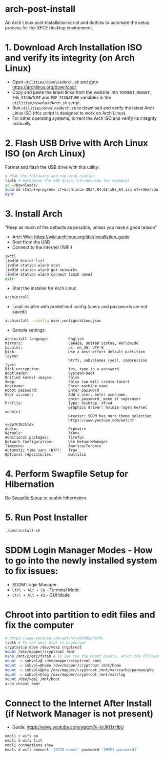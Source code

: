 # arch-post-install

An Arch Linux post-installation script and dotfiles to automate the setup process for the XFCE desktop environment.

# 1. Download Arch Installation ISO and verify its integrity (on Arch Linux)

- Open `utilities/downloadArch.sh` and goto https://archlinux.org/download/.
- Copy and paste the latest links from the website into `TORRENT_MAGNET`, `SHA_SIGNATURE` and `PGP_SIGNATURE` variables in the `utilities/downloadArch.sh` script.
- Run `utilities/downloadArch.sh` to download and verify the latest Arch Linux ISO (this script is designed to work on Arch Linux).
- For other operating systems, torrent the Arch ISO and verify its integrity manually.

# 2. Flash USB Drive with Arch Linux ISO (on Arch Linux)

Format and flash the USB drive with this utility:

```bash
# READ the following and run with caution
lsblk # Determine the USB drive (of=/dev/sda for example)
cd ~/Downloads/
sudo dd status=progress if=archlinux-2024.04.01-x86_64.iso of=/dev/sda bs=4M
sync
```

# 3. Install Arch

"Keep as much of the defaults as possible, unless you have a good reason"

- Arch Wiki: https://wiki.archlinux.org/title/Installation_guide
- Boot from the USB
- Connect to the internet (WIFI)

```bash
iwctl
[iwd]# device list
[iwd]# station wlan0 scan
[iwd]# station wlan0 get-networks
[iwd]# station wlan0 connect [SSID name]
exit
```

- Start the installer for Arch Linux

```bash
archinstall
```

- Load installer with predefined config (users and passwords are not saved):

```bash
archinstall --config user_configuration.json
```

- Sample settings:

```plaintext
Achinstall language:         English
Mirrors:                     Canada, United States, Worldwide
Locales:                     us, en_US, UTF-8
Disk:                        Use a best-effort default partition layout
                             btrfs, subvolumes (yes), compression (yes)
Disk encryption:             Yes, type in a password
Bootloader:                  Systemd-boot
Unified kernel images:       False
Swap:                        False (we will create later)
Hostname:                    Enter machine name
Rooot password:              Enter password
User account:                Add a user, enter username,
                             enter password, make it superuser
Profile:                     Type: Desktop, Xfce4
                             Graphics driver: Nvidia (open kernel module)
                             Greeter: SDDM has more theme selection
							 https://www.youtube.com/watch?v=2p7FINJSlAk
Audio:                       Pipewire
Kernels:                     linux
Additional packages:         firefox
Network Configuration:       Use NetworkManager
Timezone:                    America/Toronto
Automatic time sync (NTP):   True
Optional repositories:       multilib
```

# 4. Perform Swapfile Setup for Hibernation

Do [Swapfile Setup](https://github.com/renathossain/arch-post-install/blob/main/README/%20Swapfile%20Setup.md) to enable hibernation.

# 5. Run Post Installer

```bash
./postinstall.sh
```

# SDDM Login Manager Modes - How to go into the newly installed system to fix issues:

- SDDM Login Manager
- `Ctrl + Alt + F6` - Terminal Mode
- `Ctrl + Alt + F2` - GUI Mode

# Chroot into partition to edit files and fix the computer

```bash
# https://www.youtube.com/watch?v=bHGNkp7mYMc
lsblk # To see what disk to unencrypt
cryptsetup open /dev/vda2 cryptroot
mount /dev/mapper/cryptroot /mnt
nano /mnt/@/etc/fstab # To see the the mount points, which the following commands are created from:
mount -o subvol=@ /dev/mapper/cryptroot /mnt
mount -o subvol=@home /dev/mapper/cryptroot /mnt/home
mount -o subvol=@pkg /dev/mapper/cryptroot /mnt/var/cache/pacman/pkg
mount -o subvol=@log /dev/mapper/cryptroot /mnt/var/log
mount /dev/vda1 /mnt/boot
arch-chroot /mnt
```

# Connect to the Internet After Install (if Network Manager is not present)

- Guide: https://www.youtube.com/watch?v=loJKf1zr1bU

```bash
nmcli r wifi on
nmcli d wifi list
nmcli connections show
nmcli d wifi connect '[SSID name]' password '[WIFI password]'
```
